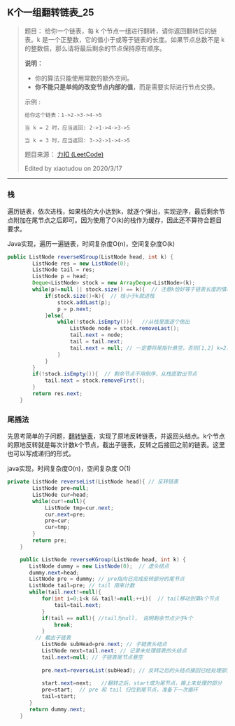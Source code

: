 ## K个一组翻转链表_25

> 题目：
> 给你一个链表，每 k 个节点一组进行翻转，请你返回翻转后的链表。k 是一个正整数，它的值小于或等于链表的长度。如果节点总数不是 k 的整数倍，那么请将最后剩余的节点保持原有顺序。
>
> **说明：**
>
> - 你的算法只能使用常数的额外空间。
> - **你不能只是单纯的改变节点内部的值**，而是需要实际进行节点交换。
>
> 示例 :
>
> ```txt
> 给你这个链表：1->2->3->4->5
> 
> 当 k = 2 时，应当返回: 2->1->4->3->5
> 
> 当 k = 3 时，应当返回: 3->2->1->4->5
> ```
>
> 题目来源： [力扣 (LeetCode)](https://leetcode-cn.com/problems/reverse-nodes-in-k-group)
>
> Edited by xiaotudou on 2020/3/17

----

### 栈

遍历链表，依次进栈，如果栈的大小达到k，就逐个弹出，实现逆序，最后剩余节点附加在尾节点之后即可。因为使用了O(k)的栈作为缓存，因此还不算符合题目要求。

Java实现，遍历一遍链表，时间复杂度O(n)，空间复杂度O(k)

```java
public ListNode reverseKGroup(ListNode head, int k) {
        ListNode res = new ListNode(0);
        ListNode tail = res;
        ListNode p = head;
        Deque<ListNode> stock = new ArrayDeque<ListNode>(k);
        while(p!=null || stock.size() == k){  // 注意k恰好等于链表长度的情况，需要再进一次循环倒序
            if(stock.size()<k){  // 栈小于k就进栈
                stock.addLast(p);
                p = p.next;
            }else{  
                while(!stock.isEmpty()){   //从栈里面逐个倒出
                    ListNode node = stock.removeLast();
                    tail.next = node;
                    tail = tail.next;
                    tail.next = null; // 一定要将尾指针悬空，否则[1,2] k=2，会成环
                }
            }
        }
        if(!stock.isEmpty()){  // 剩余节点不用倒序，从栈底取出节点
            tail.next = stock.removeFirst();
        } 
        return res.next;
    }
```

### 尾插法

先思考简单的子问题，[翻转链表](http://coco66.info:88/leetcode/linkedlist/LeetCode206.html)，实现了原地反转链表，并返回头结点。k个节点的原地反转就是每次计数k个节点，截出子链表，反转之后接回之前的链表。这里也可以写成递归的形式。

java实现，时间复杂度O(n)，空间复杂度 O(1)

```java
private ListNode reverseList(ListNode head){ // 反转链表
        ListNode pre=null;
        ListNode cur=head;
        while(cur!=null){
            ListNode tmp=cur.next;
            cur.next=pre;
            pre=cur;
            cur=tmp;
        }
        return pre;
    }

    public ListNode reverseKGroup(ListNode head, int k) {
       ListNode dummy = new ListNode(0);  // 虚头结点
       dummy.next=head;
       ListNode pre = dummy; // pre指向已完成反转部分的尾节点
       ListNode tail=pre; // tail 用来计数
       while(tail.next!=null){
           for(int i=0;i<k && tail!=null;++i){  // tail移动到第k个节点
               tail=tail.next;
           }
           if(tail == null){ //tail为null， 说明剩余节点少于k个
               break;
           }
         // 截出子链表
           ListNode subHead=pre.next; // 子链表头结点
           ListNode next=tail.next; // 记录未处理链表的头结点
           tail.next=null; // 子链表尾节点悬空
         
           pre.next=reverseList(subHead); // 反转之后的头结点接回已经处理部分的尾部
        
           start.next=next;   //翻转之后，start成为尾节点，接上未处理的部分
           pre=start;  // pre 和 tail 归位到尾节点，准备下一次循环
           tail=start;
       }
       return dummy.next;
    }
```